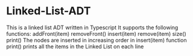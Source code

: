 # Linked-List-ADT
This is a linked list ADT written in Typescript
It supports the following functions:
    addFront(item) 
    removeFront()
    insert(item)
    remove(item)
    size()
    print()
The nodes are inserted in increasing order in insert(item) function
print() prints all the items in the Linked List on each line
